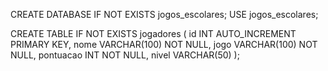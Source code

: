 CREATE DATABASE IF NOT EXISTS jogos_escolares;
USE jogos_escolares;

CREATE TABLE IF NOT EXISTS jogadores (
    id INT AUTO_INCREMENT PRIMARY KEY,
    nome VARCHAR(100) NOT NULL,
    jogo VARCHAR(100) NOT NULL,
    pontuacao INT NOT NULL,
    nivel VARCHAR(50)
);
